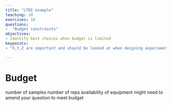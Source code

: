 ```yaml
---
title: "LTEE example"
teaching: 20
exercises: 10
questions:
-  "Budget constraints"
objectives:
- Identify best choices when budget is limited
keypoints:
- "X,Y,Z are important and should be looked at when deigning experiments"

---
```



# Budget
number of samples
number of reps
availability of equipment
might need to amend your question to meet budget
